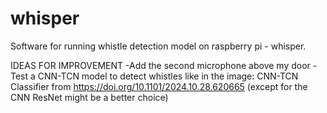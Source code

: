 # whisper
Software for running whistle detection model on raspberry pi - whisper.

IDEAS FOR IMPROVEMENT
  -Add the second microphone above my door
  -Test a CNN-TCN model to detect whistles like in the image: CNN-TCN Classifier from https://doi.org/10.1101/2024.10.28.620665 (except for the CNN ResNet might be a better choice)


  
